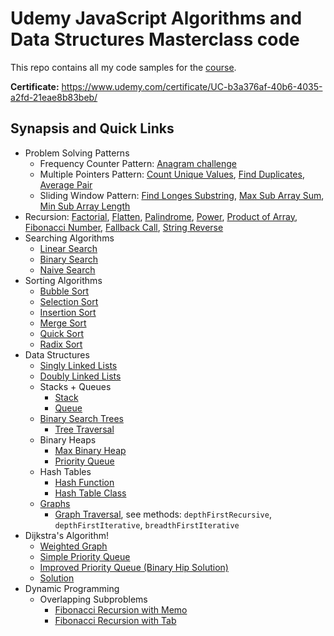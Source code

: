 # Udemy JavaScript Algorithms and Data Structures Masterclass code

This repo contains all my code samples for the [course](https://www.udemy.com/course/js-algorithms-and-data-structures-masterclass).

**Certificate:** https://www.udemy.com/certificate/UC-b3a376af-40b6-4035-a2fd-21eae8b83beb/

## Synapsis and Quick Links

- Problem Solving Patterns
  - Frequency Counter Pattern: [Anagram challenge](/src/problem-solving-patterns/anagram.js)
  - Multiple Pointers Pattern: [Count Unique Values](/src/problem-solving-patterns/countUniqueValues.js), [Find Duplicates](/src/problem-solving-patterns/areThereDuplicates.js), [Average Pair](/src/problem-solving-patterns/averagePair.js)
  - Sliding Window Pattern: [Find Longes Substring](/src/problem-solving-patterns/findLongestSubstring.js), [Max Sub Array Sum](/src/problem-solving-patterns/maxSubArraySum.js), [Min Sub Array Length](/src/problem-solving-patterns/minSubArrayLen.js)
- Recursion: [Factorial](/src/recursion/factorialRecursively.js), [Flatten](/src/recursion/flattenRecursion.js), [Palindrome](/src/recursion/isPalindromeRecursive.js), [Power](/src/recursion/powerRecursively.js), [Product of Array](/src/recursion/productOfArrayRecursively.js), [Fibonacci Number](/src/recursion/recursiveFib.js), [Fallback Call](/src/recursion/someRecursive.js), [String Reverse](/src/recursion/reversRecursions.js)
- Searching Algorithms
  - [Linear Search](/src/search/linearSearch.js)
  - [Binary Search](/src/search/binarySearch.js)
  - [Naive Search](/src/search/naiveSearch.js)
- Sorting Algorithms
  - [Bubble Sort](/src/sorting/bubbleSort.js)
  - [Selection Sort](/src/sorting/selectionSort.js)
  - [Insertion Sort](/src/sorting/insertionSort.js)
  - [Merge Sort](/src/sorting/mergeSort.js)
  - [Quick Sort](/src/sorting/quickSort.js)
  - [Radix Sort](/src/sorting/radixSort.js)
- Data Structures
  - [Singly Linked Lists](/src/data-structures/SinglyLinkedList.js)
  - [Doubly Linked Lists](/src/data-structures/DoublyLinkedList.js)
  - Stacks + Queues
    - [Stack](/src/data-structures/Stack.js)
    - [Queue](/src/data-structures/Queue.js)
  - [Binary Search Trees](/src/data-structures/BinarySearchTree.js)
    - [Tree Traversal](/src/data-structures/BinarySearchTree.js)
  - Binary Heaps
    - [Max Binary Heap](/src/data-structures/MaxBinaryHeap.js)
    - [Priority Queue](/src/data-structures/PriorityQueue.js)
  - Hash Tables
    - [Hash Function](/src/hash-tables/hash-function.js)
    - [Hash Table Class](/src/hash-tables/HashTable.js)
  - [Graphs](/src/graph/Graph.js)
    - [Graph Traversal](/src/graph/Graph.js), see methods: `depthFirstRecursive`, `depthFirstIterative`, `breadthFirstIterative`
- Dijkstra's Algorithm!
  - [Weighted Graph](/src/dijkstra/WeightedGraph.js)
  - [Simple Priority Queue](/src/dijkstra/PriorityQueue.js)
  - [Improved Priority Queue (Binary Hip Solution)](/src/dijkstra/PriorityQueueBinaryHip.js)
  - [Solution](/src/dijkstra/Dijkstra.js)
- Dynamic Programming
  - Overlapping Subproblems
    - [Fibonacci Recursion with Memo](/src/dynamic-programming/recursiveFibMemo.js)
    - [Fibonacci Recursion with Tab](/src/dynamic-programming/iterativeFibTab.js)
